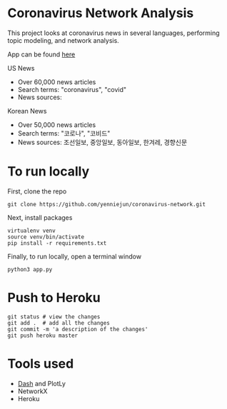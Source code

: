 # Coronavirus Network Analysis
This project looks at coronavirus news in several languages, performing topic modeling, and network analysis.

App can be found [here](https://coronavirus-network.herokuapp.com)

US News
* Over 60,000 news articles 
* Search terms: "coronavirus", "covid"
* News sources: 

Korean News
* Over 50,000 news articles
* Search terms: "코로나", "코비드"
* News sources: 조선일보, 중앙일보, 동아일보, 한겨레, 경향신문

# To run locally
First, clone the repo
```
git clone https://github.com/yenniejun/coronavirus-network.git
```

Next, install packages
```
virtualenv venv
source venv/bin/activate
pip install -r requirements.txt
```

Finally, to run locally, open a terminal window
```
python3 app.py
```

# Push to Heroku
```
git status # view the changes
git add .  # add all the changes
git commit -m 'a description of the changes'
git push heroku master
```

# Tools used
* [Dash](https://dash.plotly.com/deployment) and PlotLy
* NetworkX
* Heroku

